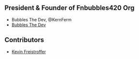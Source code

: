 ## President & Founder of Fnbubbles420 Org
- Bubbles The Dev, @KernFerm
- [Bubbles The Dev](https://github.com/kernferm)


## Contributors
- [Kevin Freistroffer](https://github.com/KevinFreistroffer)
